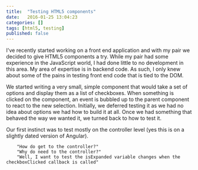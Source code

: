 ```yaml
---
title:  "Testing HTML5 components"
date:   2016-01-25 13:04:23
categories: []
tags: [html5, testing]
published: false
---
```


I've recently started working on a front end application and with my pair we decided to give HTML5 components a try.
While my pair had some experience in the JavaScript world, I had done little to no development in this area. My area of expertise
is in backend code. 
As such, I only knew about some of the pains in testing front end code that is tied to the DOM. 

We started writing a very small, simple component that would take a set of options and display them as a list of checkboxes. 
When something is clicked on the component, an event is bubbled up to the parent component to react to the new selection. 
Initially, we deferred testing it as we had no idea about options we had how to build it at all. 
Once we had something that behaved the way we wanted it, we turned back to how to test it. 

Our first instinct was to test mostly on the controller level (yes this is on a slightly dated version of Angular). 

        "How do get to the controller?"
        "Why do need to the controller?"
        "Well, I want to test the isExpanded variable changes when the checkboxClicked callback is called"
        

